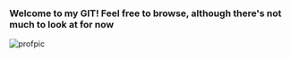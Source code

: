 ### Welcome to my GIT! Feel free to browse, although there's not much to look at for now 

<!--
**fmintar1/fmintar1** is a ✨ _special_ ✨ repository because its `README.md` (this file) appears on your GitHub profile.

Here are some ideas to get you started:

- 🔭 I’m currently working on ...
- 🌱 I’m currently learning ...
- 👯 I’m looking to collaborate on ...
- 🤔 I’m looking for help with ...
- 💬 Ask me about ...
- 📫 How to reach me: ...
- 😄 Pronouns: ...
- ⚡ Fun fact: ...
-->
![profpic](https://user-images.githubusercontent.com/115741236/210087850-bfc5fc33-79b1-4186-861f-f13daeb3e9e7.jpeg)
